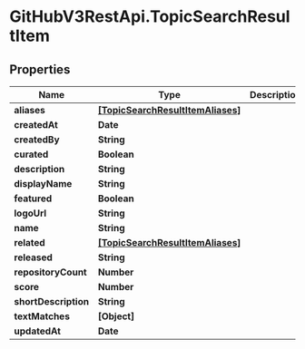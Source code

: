 # GitHubV3RestApi.TopicSearchResultItem

## Properties

Name | Type | Description | Notes
------------ | ------------- | ------------- | -------------
**aliases** | [**[TopicSearchResultItemAliases]**](TopicSearchResultItemAliases.md) |  | [optional] 
**createdAt** | **Date** |  | 
**createdBy** | **String** |  | 
**curated** | **Boolean** |  | 
**description** | **String** |  | 
**displayName** | **String** |  | 
**featured** | **Boolean** |  | 
**logoUrl** | **String** |  | [optional] 
**name** | **String** |  | 
**related** | [**[TopicSearchResultItemAliases]**](TopicSearchResultItemAliases.md) |  | [optional] 
**released** | **String** |  | 
**repositoryCount** | **Number** |  | [optional] 
**score** | **Number** |  | 
**shortDescription** | **String** |  | 
**textMatches** | **[Object]** |  | [optional] 
**updatedAt** | **Date** |  | 


